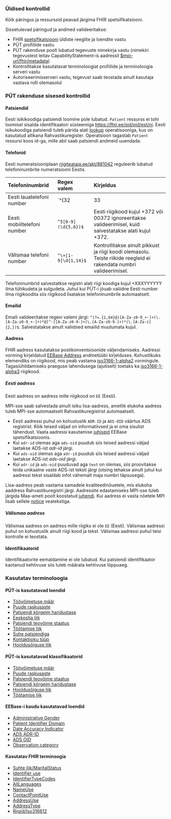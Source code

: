 ### Üldised kontrollid

Kõik päringus ja ressurssid peavad järgima FHIR spetsifikatsiooni.

Sissetulevad päringud ja andmed valideeritakse:

- FHIR [spetsifikatsiooni](http://hl7.org/fhir/documentation.html) üldiste reeglite ja loendite vastu
- PÜT profiilide vastu
- PÜT rakenduse poolt lubatud tegevuste nimekirja vastu (nimekiri tegevustest leitav CapabilityStatement-is aadressil [$mpi-url/fhir/metadata](#))
- Kontrollitakse kasutatavat terminoloogiat profiilide ja terminoloogia serveri vastu
- Autoriseerimisserveri vastu, tegevust saab teostada ainult kasutaja vastava rolli olemasolul

### PÜT rakenduse sisesed kontrollid

#### Patsiendid
Eesti isikikoodiga patsiendi loomine pole lubatud. `Patient` ressurss ei tohi loomisel sisalda identifikaatori süsteemiga https://fhir.ee/sid/pid/est/ni.
Eesti isikukoodiga patsiendi tuleb pärida alati [lookup](operations.html#eesti-isikukoodiga-patsiendi-otsing) operatisooniga, kus on kasutatud allikana Rahvastikuregister.
Operatsioon tagastab `Patient` ressursi koos id-ga, mille abil saab patsiendi andmeid uuendada.

#### Telefonid

Eesti numeratsiooniplaan [riigiteataja.ee/akt/881042](https://www.riigiteataja.ee/akt/881042) reguleerib lubatud telefoninumbrite numeratsiooni Eestis.

| Telefoninumbrid             | Regex valem         | Kirjeldus                                                                                                           |
|:----------------------------|:--------------------|:--------------------------------------------------------------------------------------------------------------------|
| Eesti lauatelefoni number   | `^(32               | 33                                                                                                                  |35|38|39|6[0-9]|7[1-9]|88)(\d{5})$` | Eesti riigikood kujul +372 või 00372 ignoreeritakse valideerimisel, kuid salvestatakse alati kujul +372. |
| Eesti mobiiltelefoni number | `^5[0-9](\d{5,6})$` | Eesti riigikood kujul +372 või 00372 ignoreeritakse valideerimisel, kuid salvestatakse alati kujul +372.            |
| Välismaa telefoni number    | `^\+[1-9]\d{1,14}$` | Kontrollitakse ainult pikkust ja riigi koodi olemasolu. Teiste riikide reegleid ei rakendata numbri valideerimisel. |

Telefoninumbrid salvestatkse registri alati riigi koodiga kujul +XXXYYYYYY ilma tühikudeta ja sulgudeta. Juhul kui PÜT-i jõuab valiidne Eesti number ilma
riigikoodita siis riigikood lisatakse telefoninumbrile automaatselt.

#### Emailid

Emaili valideeritakse regexi valemi järgi:
`^(?=.{1,64}@)[A-Za-z0-9_+-]+(\.[A-Za-z0-9_+-]+)*@[^-][A-Za-z0-9-]+(\.[A-Za-z0-9-]+)*(\.[A-Za-z]{2,})$`.
Salvestatakse ainult valiidsed emailid muutumata kujul.

#### Aadress

FHIR aadress kasutatakse postikonventsioonide väljendamiseks.
Aadressi vorming kirjeldatud [EEBase Address](https://build.fhir.org/ig/HL7EE/ig-ee-base/StructureDefinition-ee-address.html) andmetüübi kirjelduses.
Kohustlikuks elemendiks on riigikood, mis peab vastama [iso3166-1-alpha2](http://hl7.org/fhir/R5/valueset-iso3166-1-2.html) vormingule.
Tagasiühildamiseks praeguse lahendusega (ajutiselt) toetaks ka [iso3166-1-alpha3](http://hl7.org/fhir/R5/valueset-iso3166-1-3.html) riigikood.

##### Eesti aadress
Eesti aadress on aadress mille riigikood on `EE` (Eesti).

MPI-sse saab salvestada ainult isiku lisa-aadress, ametlik elukoha aadress tuleb MPI-sse automaatselt Rahvastikuregistrist automaatselt.

- Eesti aadressi puhul on kohustuslik `ADR-ID` ja `ADS-OID` väärtus ADS registrist. Kõik teised väljad on informatiivsed ja ei oma sisulist tähendust. Vaata aadressi
  kasutamise [juhiseid](https://build.fhir.org/ig/HL7EE/ig-ee-base/StructureDefinition-ee-address.html#notes) EEBase spetsifikatsioonis.
- Kui `adr-id` olemas aga `ads-oid` puudub siis teised aadressi väljad laetakse ADS-ist *adr-id* järgi.
- Kui `ads-oid` olemas aga `adr-id` puudub siis teised aadressi väljad laetakse ADS-ist *ads-oid* järgi.
- Kui `adr-id` ja `ads-oid` puuduvad aga `text` on olemas, siis proovitakse leida unikaalne vaste ADS-ist teksti järgi (otsing tehakse ainult juhul kui aadressi tekst sisaldab infot
  vähemalt maja numbri täpsusega).

Lisa-aadress peab vastama samadele kvaliteedinõuetele, mis elukoha aaddress Rahvastikuregistri järgi. 
Aadressite edastamiseks MPI-sse tuleb järgida Maa-ameti poolt koostatud [juhendi](https://geoportaal.maaamet.ee/docs/aadress/RR_elukohtade-ja-lisaaadresside-valiku-juhend.pdf). 
Kui aadress ei vasta nõetele MPI lisab sellele [notice](https://build.fhir.org/ig/HL7EE/ig-ee-base//StructureDefinition-ee-address-definitions.html#diff_Address.extension:notice) veatekstiga.

##### Välismaa aadress

Välismaa aadress on aadress mille riigiks ei ole `EE` (Eesti).
Välismaa aadressi puhul on kohustuslik ainult riigi kood ja tekst. Välismaa aadressi puhul teisi kontrolle ei teostata.

#### Identifikaatorid

Identifikaatorite eemaldamine ei ole lubatud. Kui patsiendi identifikaator kaotanud kehtivuse siis tuleb määrata kehtivuse lõppuaeg.

### Kasutatav terminoloogia

#### PÜT-is kasutatavad loendid

- [Töövõimetuse määr](ValueSet-incapacity-for-work-category.html)
- [Puude raskusaste](ValueSet-disability-level.html)
- [Patsiendi kõrgeim haridustase](ValueSet-education-level.html)
- [Eeskostja liik](ValueSet-guardian-status.html)
- [Patsiendi teovõime staatus](ValueSet-legal-status.html)
- [Töötamise liik](ValueSet-occupation-type.html)
- [Suhe patsiendiga](https://build.fhir.org/ig/HL7EE/ig-ee-base/ValueSet-person-relationship.html)
- [Kontaktisiku tüüp](ValueSet-person-relationship-class.html)
- [Hooldusõiguse liik](ValueSet-power-of-attorney.html)

#### PÜT-is kasutatavad klassifikaatorid

- [Töövõimetuse määr](CodeSystem-incapacity-for-work-category.html)
- [Puude raskusaste](CodeSystem-disability-level.html)
- [Patsiendi teovõime staatus](CodeSystem-legal-status.html)
- [Patsiendi kõrgeim haridustase](CodeSystem-education-level.html)
- [Hooldusõiguse liik](CodeSystem-power-of-attorney.html)
- [Töötamise liik](CodeSystem-occupation-type.html)

#### EEBase-i kaudu kasutatavad loendid

- [Administrative Gender](https://build.fhir.org/ig/HL7EE/ig-ee-base/ValueSet-administrative-gender.html)
- [Patient Identifier Domain](https://build.fhir.org/ig/HL7EE/ig-ee-base/ValueSet-patient-identifier-domain.html)
- [Date Accuracy Indicator](https://build.fhir.org/ig/HL7EE/ig-ee-base/ValueSet-date-accuracy-indicator.html)
- [ADS ADR-ID](https://build.fhir.org/ig/HL7EE/ig-ee-base/ValueSet-ads-adr-id.html)
- [ADS OID](https://build.fhir.org/ig/HL7EE/ig-ee-base/StructureDefinition-ee-ads-oid.html)
- [Observation category](https://build.fhir.org/ig/HL7EE/ig-ee-base/ValueSet-ee-observation-category.html)

#### Kasutatav FHIR terminoogia

- [Suhte liik/MaritalStatus](http://hl7.org/fhir/R5/valueset-marital-status.html)
- [Identifier use](http://hl7.org/fhir/R5/valueset-identifier-use.html)
- [IdentifierTypeCodes](http://hl7.org/fhir/R5/valueset-identifier-type.html)
- [AllLanguages](http://hl7.org/fhir/R5/valueset-all-languages.html)
- [NameUse](http://hl7.org/fhir/R5/valueset-name-use.html)
- [ContactPointUse](http://hl7.org/fhir/R5/valueset-contact-point-use.html)
- [AddressUse](http://hl7.org/fhir/R5/valueset-address-use.html)
- [AddressType](http://hl7.org/fhir/R5/valueset-address-type.html)
- [Riigid/Iso316612](http://hl7.org/fhir/R5/valueset-iso3166-1-2.html)


